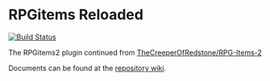 # RPGitems Reloaded

[![Build Status](https://travis-ci.org/NyaaCat/RPGitems-reloaded.svg?branch=master)](https://travis-ci.org/NyaaCat/RPGitems-reloaded)

The RPGitems2 plugin continued from [TheCreeperOfRedstone/RPG-Items-2](https://github.com/TheCreeperOfRedstone/RPG-Items-2)

Documents can be found at the [repository wiki](https://github.com/NyaaCat/RPGitems-reloaded/wiki).
